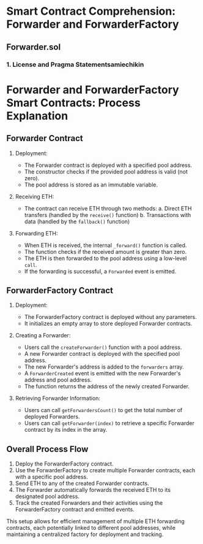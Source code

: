 # Smart Contract Comprehension: Forwarder and ForwarderFactory

## **Forwarder.sol**

### **1. License and Pragma Statements**amiechikin

# Forwarder and ForwarderFactory Smart Contracts: Process Explanation

## Forwarder Contract

1. Deployment:
   - The Forwarder contract is deployed with a specified pool address.
   - The constructor checks if the provided pool address is valid (not zero).
   - The pool address is stored as an immutable variable.

2. Receiving ETH:
   - The contract can receive ETH through two methods:
     a. Direct ETH transfers (handled by the `receive()` function)
     b. Transactions with data (handled by the `fallback()` function)

3. Forwarding ETH:
   - When ETH is received, the internal `_forward()` function is called.
   - The function checks if the received amount is greater than zero.
   - The ETH is then forwarded to the pool address using a low-level `call`.
   - If the forwarding is successful, a `Forwarded` event is emitted.

## ForwarderFactory Contract

1. Deployment:
   - The ForwarderFactory contract is deployed without any parameters.
   - It initializes an empty array to store deployed Forwarder contracts.

2. Creating a Forwarder:
   - Users call the `createForwarder()` function with a pool address.
   - A new Forwarder contract is deployed with the specified pool address.
   - The new Forwarder's address is added to the `forwarders` array.
   - A `ForwarderCreated` event is emitted with the new Forwarder's address and pool address.
   - The function returns the address of the newly created Forwarder.

3. Retrieving Forwarder Information:
   - Users can call `getForwardersCount()` to get the total number of deployed Forwarders.
   - Users can call `getForwarder(index)` to retrieve a specific Forwarder contract by its index in the array.

## Overall Process Flow

1. Deploy the ForwarderFactory contract.
2. Use the ForwarderFactory to create multiple Forwarder contracts, each with a specific pool address.
3. Send ETH to any of the created Forwarder contracts.
4. The Forwarder automatically forwards the received ETH to its designated pool address.
5. Track the created Forwarders and their activities using the ForwarderFactory contract and emitted events.

This setup allows for efficient management of multiple ETH forwarding contracts, each potentially linked to different pool addresses, while maintaining a centralized factory for deployment and tracking.